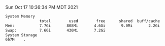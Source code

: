 Sun Oct 17 10:36:34 PM MDT 2021
```bash
System Memory
               total        used        free      shared  buff/cache   available
Mem:           7.7Gi       808Mi       4.6Gi       9.0Mi       2.2Gi       6.5Gi
Swap:          7.6Gi       430Mi       7.2Gi
System Storage
667M	.
```
```bash
